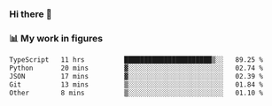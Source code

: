 ### Hi there 👋

### 📊 My work in figures

<!--START_SECTION:waka-->

```txt
TypeScript   11 hrs          ██████████████████████▒░░   89.25 %
Python       20 mins         ▓░░░░░░░░░░░░░░░░░░░░░░░░   02.74 %
JSON         17 mins         ▓░░░░░░░░░░░░░░░░░░░░░░░░   02.39 %
Git          13 mins         ▒░░░░░░░░░░░░░░░░░░░░░░░░   01.84 %
Other        8 mins          ▒░░░░░░░░░░░░░░░░░░░░░░░░   01.10 %
```

<!--END_SECTION:waka-->
